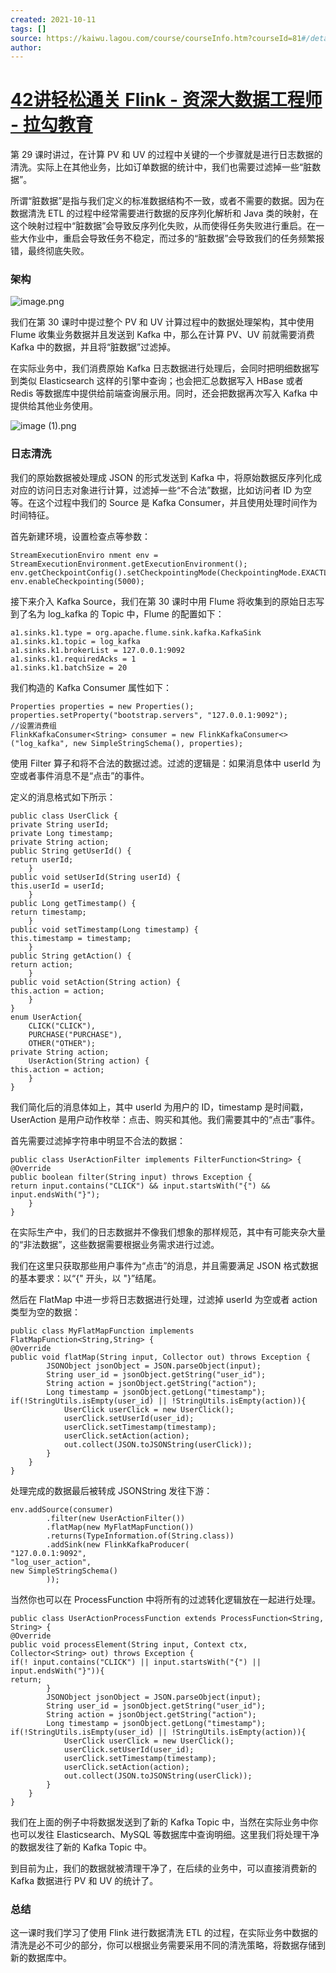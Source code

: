 ```yaml
---
created: 2021-10-11
tags: []
source: https://kaiwu.lagou.com/course/courseInfo.htm?courseId=81#/detail/pc?id=2035
author: 
---
```


# [42讲轻松通关 Flink - 资深大数据工程师 - 拉勾教育](https://kaiwu.lagou.com/course/courseInfo.htm?courseId=81#/detail/pc?id=2035)


第 29 课时讲过，在计算 PV 和 UV 的过程中关键的一个步骤就是进行日志数据的清洗。实际上在其他业务，比如订单数据的统计中，我们也需要过滤掉一些“脏数据”。

所谓“脏数据”是指与我们定义的标准数据结构不一致，或者不需要的数据。因为在数据清洗 ETL 的过程中经常需要进行数据的反序列化解析和 Java 类的映射，在这个映射过程中“脏数据”会导致反序列化失败，从而使得任务失败进行重启。在一些大作业中，重启会导致任务不稳定，而过多的“脏数据”会导致我们的任务频繁报错，最终彻底失败。

### 架构

![image.png](https://s0.lgstatic.com/i/image/M00/3A/D9/Ciqc1F8ii-SAHBJTAAFaSnabmZI145.png)

我们在第 30 课时中提过整个 PV 和 UV 计算过程中的数据处理架构，其中使用 Flume 收集业务数据并且发送到 Kafka 中，那么在计算 PV、UV 前就需要消费 Kafka 中的数据，并且将“脏数据”过滤掉。

在实际业务中，我们消费原始 Kafka 日志数据进行处理后，会同时把明细数据写到类似 Elasticsearch 这样的引擎中查询；也会把汇总数据写入 HBase 或者 Redis 等数据库中提供给前端查询展示用。同时，还会把数据再次写入 Kafka 中提供给其他业务使用。

![image (1).png](https://s0.lgstatic.com/i/image/M00/3A/D9/Ciqc1F8ii_aAKfanAAGn-aiNv_Y140.png)

### 日志清洗

我们的原始数据被处理成 JSON 的形式发送到 Kafka 中，将原始数据反序列化成对应的访问日志对象进行计算，过滤掉一些“不合法”数据，比如访问者 ID 为空等。在这个过程中我们的 Source 是 Kafka Consumer，并且使用处理时间作为时间特征。

首先新建环境，设置检查点等参数：

```
StreamExecutionEnviro nment env = StreamExecutionEnvironment.getExecutionEnvironment(); 
env.getCheckpointConfig().setCheckpointingMode(CheckpointingMode.EXACTLY_ONCE); 
env.enableCheckpointing(5000); 
```

接下来介入 Kafka Source，我们在第 30 课时中用 Flume 将收集到的原始日志写到了名为 log\_kafka 的 Topic 中，Flume 的配置如下：

```
a1.sinks.k1.type = org.apache.flume.sink.kafka.KafkaSink 
a1.sinks.k1.topic = log_kafka 
a1.sinks.k1.brokerList = 127.0.0.1:9092 
a1.sinks.k1.requiredAcks = 1 
a1.sinks.k1.batchSize = 20 
```

我们构造的 Kafka Consumer 属性如下：

```
Properties properties = new Properties(); 
properties.setProperty("bootstrap.servers", "127.0.0.1:9092"); 
//设置消费组 
FlinkKafkaConsumer<String> consumer = new FlinkKafkaConsumer<>("log_kafka", new SimpleStringSchema(), properties); 
```

使用 Filter 算子和将不合法的数据过滤。过滤的逻辑是：如果消息体中 userId 为空或者事件消息不是“点击”的事件。

定义的消息格式如下所示：

```
public class UserClick { 
private String userId; 
private Long timestamp; 
private String action; 
public String getUserId() { 
return userId; 
    } 
public void setUserId(String userId) { 
this.userId = userId; 
    } 
public Long getTimestamp() { 
return timestamp; 
    } 
public void setTimestamp(Long timestamp) { 
this.timestamp = timestamp; 
    } 
public String getAction() { 
return action; 
    } 
public void setAction(String action) { 
this.action = action; 
    } 
} 
enum UserAction{ 
    CLICK("CLICK"), 
    PURCHASE("PURCHASE"), 
    OTHER("OTHER"); 
private String action; 
    UserAction(String action) { 
this.action = action; 
    } 
} 
```

我们简化后的消息体如上，其中 userId 为用户的 ID，timestamp 是时间戳，UserAction 是用户动作枚举：点击、购买和其他。我们需要其中的“点击”事件。

首先需要过滤掉字符串中明显不合法的数据：

```
public class UserActionFilter implements FilterFunction<String> { 
@Override 
public boolean filter(String input) throws Exception { 
return input.contains("CLICK") && input.startsWith("{") && input.endsWith("}"); 
    } 
} 
```

在实际生产中，我们的日志数据并不像我们想象的那样规范，其中有可能夹杂大量的“非法数据”，这些数据需要根据业务需求进行过滤。

我们在这里只获取那些用户事件为“点击”的消息，并且需要满足 JSON 格式数据的基本要求：以“{" 开头，以 "}”结尾。

然后在 FlatMap 中进一步将日志数据进行处理，过滤掉 userId 为空或者 action 类型为空的数据：

```
public class MyFlatMapFunction implements FlatMapFunction<String,String> { 
@Override 
public void flatMap(String input, Collector out) throws Exception { 
        JSONObject jsonObject = JSON.parseObject(input); 
        String user_id = jsonObject.getString("user_id"); 
        String action = jsonObject.getString("action"); 
        Long timestamp = jsonObject.getLong("timestamp"); 
if(!StringUtils.isEmpty(user_id) || !StringUtils.isEmpty(action)){ 
            UserClick userClick = new UserClick(); 
            userClick.setUserId(user_id); 
            userClick.setTimestamp(timestamp); 
            userClick.setAction(action); 
            out.collect(JSON.toJSONString(userClick)); 
        } 
    } 
} 
```

处理完成的数据最后被转成 JSONString 发往下游：

```
env.addSource(consumer) 
        .filter(new UserActionFilter()) 
        .flatMap(new MyFlatMapFunction()) 
        .returns(TypeInformation.of(String.class)) 
        .addSink(new FlinkKafkaProducer( 
"127.0.0.1:9092", 
"log_user_action", 
new SimpleStringSchema() 
        )); 
```

当然你也可以在 ProcessFunction 中将所有的过滤转化逻辑放在一起进行处理。

```
public class UserActionProcessFunction extends ProcessFunction<String, String> { 
@Override 
public void processElement(String input, Context ctx, Collector<String> out) throws Exception { 
if(! input.contains("CLICK") || input.startsWith("{") || input.endsWith("}")){ 
return; 
        } 
        JSONObject jsonObject = JSON.parseObject(input); 
        String user_id = jsonObject.getString("user_id"); 
        String action = jsonObject.getString("action"); 
        Long timestamp = jsonObject.getLong("timestamp"); 
if(!StringUtils.isEmpty(user_id) || !StringUtils.isEmpty(action)){ 
            UserClick userClick = new UserClick(); 
            userClick.setUserId(user_id); 
            userClick.setTimestamp(timestamp); 
            userClick.setAction(action); 
            out.collect(JSON.toJSONString(userClick)); 
        } 
    } 
} 
```

我们在上面的例子中将数据发送到了新的 Kafka Topic 中，当然在实际业务中你也可以发往 Elasticsearch、MySQL 等数据库中查询明细。这里我们将处理干净的数据发往了新的 Kafka Topic 中。

到目前为止，我们的数据就被清理干净了，在后续的业务中，可以直接消费新的 Kafka 数据进行 PV 和 UV 的统计了。

### 总结

这一课时我们学习了使用 Flink 进行数据清洗 ETL 的过程，在实际业务中数据的清洗是必不可少的部分，你可以根据业务需要采用不同的清洗策略，将数据存储到新的数据库中。
